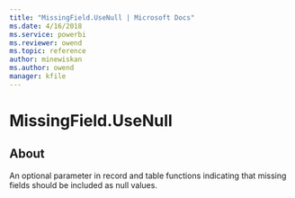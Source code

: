 ```yaml
---
title: "MissingField.UseNull | Microsoft Docs"
ms.date: 4/16/2018
ms.service: powerbi
ms.reviewer: owend
ms.topic: reference
author: minewiskan
ms.author: owend
manager: kfile
---
```

# MissingField.UseNull
## About
An optional parameter in record and table functions indicating that missing fields should be included as null values.

